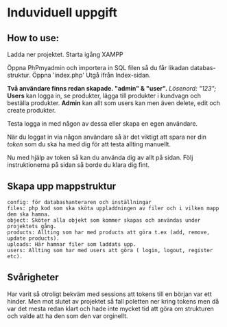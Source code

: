 # Induviduell uppgift

## How to use:
Ladda ner projektet.
Starta igång XAMPP

Öppna PhPmyadmin och importera in SQL filen så du får likadan databas-struktur.
Öppna 'index.php' 
Utgå ifrån Index-sidan.

**Två användare finns redan skapade. "admin" & "user".**
*Lösenord: "123";*
**Users** kan logga in, se produkter, lägga till produkter i kundvagn och beställa produkter.
**Admin** kan allt som users kan men även delete, edit och create produkter.

Testa logga in med någon av dessa eller skapa en egen användare.

När du loggat in via någon användare så är det viktigt att spara ner din *token* som du ska ha med dig för att testa allting manuellt.

Nu med hjälp av token så kan du använda dig av allt på sidan. Följ instruktionerna på sidan så borde du klara dig fint.


## Skapa upp mappstruktur
    config: för databashanteraren och inställningar
    files: php kod som ska sköta uppladdningen av filer och i vilken mapp dem ska hamna.
    object: Sköter alla objekt som kommer skapas och användas under projektets gång. 
    products: Allting som har med products att göra t.ex (add, remove, update products).
    uploads: Här hamnar filer som laddats upp.
    users: Allting som har med users att göra ( login, logout, register etc).



## Svårigheter

Har varit så otroligt bekväm med sessions att tokens till en början var ett hinder. 
Men mot slutet av projektet så fall poletten ner kring tokens men då var det mesta redan klart och hade inte mycket tid att göra om strukturen och valde att ha den som den var orginellt.

